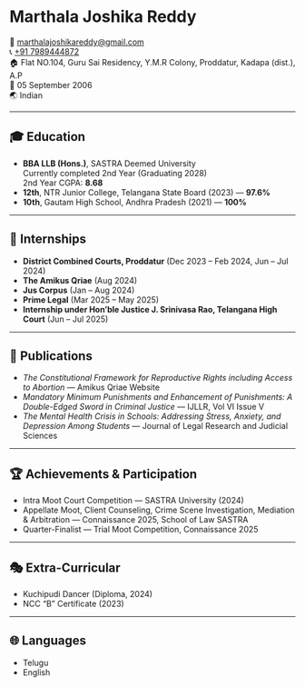 # Marthala Joshika Reddy

📧 [marthalajoshikareddy@gmail.com](mailto:marthalajoshikareddy@gmail.com)  
📞 [+91 7989444872](tel:+917989444872)  
🏠 Flat NO.104, Guru Sai Residency, Y.M.R Colony, Proddatur, Kadapa (dist.), A.P  
📅 05 September 2006  
🌏 Indian  

---

## 🎓 Education
- **BBA LLB (Hons.)**, SASTRA Deemed University  
  Currently completed 2nd Year (Graduating 2028)  
  2nd Year CGPA: **8.68**
- **12th**, NTR Junior College, Telangana State Board (2023) — **97.6%**  
- **10th**, Gautam High School, Andhra Pradesh (2021) — **100%**

---

## 💼 Internships
- **District Combined Courts, Proddatur** (Dec 2023 – Feb 2024, Jun – Jul 2024)  
- **The Amikus Qriae** (Aug 2024)  
- **Jus Corpus** (Jan – Aug 2024)  
- **Prime Legal** (Mar 2025 – May 2025)  
- **Internship under Hon’ble Justice J. Srinivasa Rao, Telangana High Court** (Jun – Jul 2025)

---

## 📝 Publications
- *The Constitutional Framework for Reproductive Rights including Access to Abortion* — Amikus Qriae Website  
- *Mandatory Minimum Punishments and Enhancement of Punishments: A Double-Edged Sword in Criminal Justice* — IJLLR, Vol VI Issue V  
- *The Mental Health Crisis in Schools: Addressing Stress, Anxiety, and Depression Among Students* — Journal of Legal Research and Judicial Sciences  

---

## 🏆 Achievements & Participation
- Intra Moot Court Competition — SASTRA University (2024)  
- Appellate Moot, Client Counseling, Crime Scene Investigation, Mediation & Arbitration — Connaissance 2025, School of Law SASTRA  
- Quarter-Finalist — Trial Moot Competition, Connaissance 2025  

---

## 🎭 Extra-Curricular
- Kuchipudi Dancer (Diploma, 2024)  
- NCC “B” Certificate (2023)  

---

## 🌐 Languages
- Telugu  
- English
